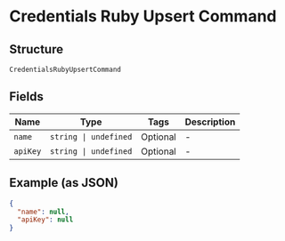 
# Credentials Ruby Upsert Command

## Structure

`CredentialsRubyUpsertCommand`

## Fields

| Name | Type | Tags | Description |
|  --- | --- | --- | --- |
| `name` | `string \| undefined` | Optional | - |
| `apiKey` | `string \| undefined` | Optional | - |

## Example (as JSON)

```json
{
  "name": null,
  "apiKey": null
}
```


